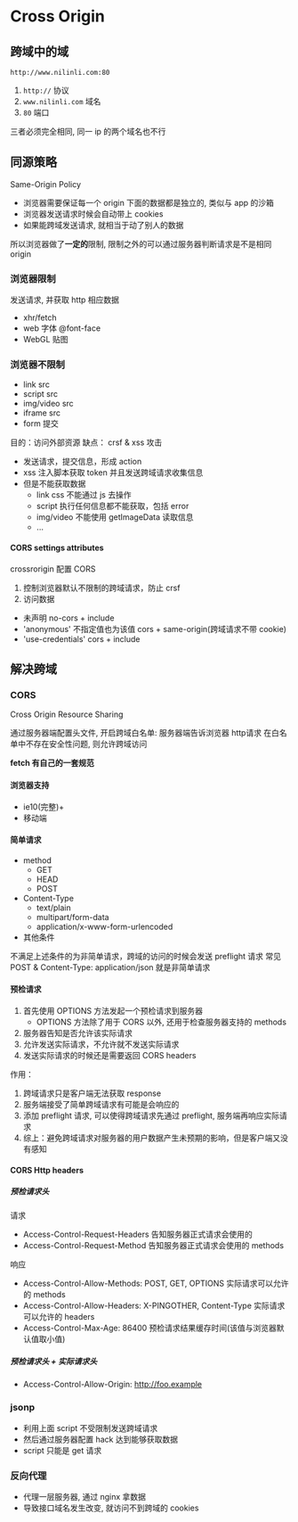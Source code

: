 # Cross Origin

## 跨域中的域

`http://www.nilinli.com:80`

1. `http://` 协议
2. `www.nilinli.com` 域名
3. `80`  端口

三者必须完全相同, 同一 ip 的两个域名也不行

## 同源策略

Same-Origin Policy

- 浏览器需要保证每一个 origin 下面的数据都是独立的, 类似与 app 的沙箱
- 浏览器发送请求时候会自动带上 cookies
- 如果能跨域发送请求, 就相当于动了别人的数据

所以浏览器做了**一定的**限制, 限制之外的可以通过服务器判断请求是不是相同 origin

### 浏览器限制

发送请求, 并获取 http 相应数据

- xhr/fetch
- web 字体 @font-face
- WebGL 贴图

### 浏览器不限制

- link src
- script src
- img/video src
- iframe src
- form 提交

目的：访问外部资源
缺点： crsf & xss 攻击

- 发送请求，提交信息，形成 action
- xss 注入脚本获取 token 并且发送跨域请求收集信息
- 但是不能获取数据
  - link css 不能通过 js 去操作
  - script 执行任何信息都不能获取，包括 error
  - img/video 不能使用 getImageData 读取信息
  - ...

#### CORS settings attributes

crossrorigin 配置 CORS

1. 控制浏览器默认不限制的跨域请求，防止 crsf
2. 访问数据

- 未声明 no-cors + include
- 'anonymous' 不指定值也为该值 cors + same-origin(跨域请求不带 cookie)
- 'use-credentials' cors + include

## 解决跨域

### CORS

Cross Origin Resource Sharing

通过服务器端配置头文件, 开启跨域白名单: 服务器端告诉浏览器 http请求 在白名单中不存在安全性问题, 则允许跨域访问

**fetch 有自己的一套规范**

#### 浏览器支持

- ie10(完整)+
- 移动端

#### 简单请求

- method
  - GET
  - HEAD
  - POST
- Content-Type
  - text/plain
  - multipart/form-data
  - application/x-www-form-urlencoded
- 其他条件

不满足上述条件的为非简单请求，跨域的访问的时候会发送 preflight 请求
常见 POST & Content-Type: application/json 就是非简单请求

#### 预检请求

1. 首先使用 OPTIONS 方法发起一个预检请求到服务器
    - OPTIONS 方法除了用于 CORS 以外, 还用于检查服务器支持的 methods
2. 服务器告知是否允许该实际请求
3. 允许发送实际请求，不允许就不发送实际请求
4. 发送实际请求的时候还是需要返回 CORS headers

作用：

1. 跨域请求只是客户端无法获取 response
2. 服务端接受了简单跨域请求有可能是会响应的
3. 添加 preflight 请求, 可以使得跨域请求先通过 preflight, 服务端再响应实际请求
4. 综上：避免跨域请求对服务器的用户数据产生未预期的影响，但是客户端又没有感知

#### CORS Http headers

##### 预检请求头

请求

- Access-Control-Request-Headers 告知服务器正式请求会使用的 
- Access-Control-Request-Method 告知服务器正式请求会使用的 methods

响应

- Access-Control-Allow-Methods: POST, GET, OPTIONS   实际请求可以允许的 methods
- Access-Control-Allow-Headers: X-PINGOTHER, Content-Type  实际请求可以允许的 headers 
- Access-Control-Max-Age: 86400   预检请求结果缓存时间(该值与浏览器默认值取小值)

##### 预检请求头 + 实际请求头

- Access-Control-Allow-Origin: http://foo.example

### jsonp

- 利用上面 script 不受限制发送跨域请求
- 然后通过服务器配置 hack 达到能够获取数据
- script 只能是 get 请求

### 反向代理

- 代理一层服务器, 通过 nginx 拿数据
- 导致接口域名发生改变, 就访问不到跨域的 cookies

